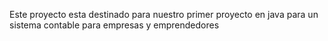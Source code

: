 Este proyecto esta destinado para nuestro primer proyecto en java para un sistema contable para empresas y emprendedores
